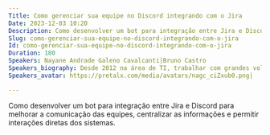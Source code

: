 ```yaml
---
Title: Como gerenciar sua equipe no Discord integrando com o Jira
Date: 2023-12-03 10:20
Description: Como desenvolver um bot para integração entre Jira e Discord para melhorar a comunicação das equipes, centralizar as informações e permitir interações diretas dos sistemas.
Slug: como-gerenciar-sua-equipe-no-discord-integrando-com-o-jira
Id: como-gerenciar-sua-equipe-no-discord-integrando-com-o-jira
Duration: 180
Speakers: Nayane Andrade Galeno Cavalcanti|Bruno Castro
Speakers_biography: Desde 2012 na área de TI, trabalhar com grandes volumes de informações sempre me assustou e fascinou, python vem revolucionando esse sentimento e me encantando a cada nova descoberta.|
Speakers_avatar: https://pretalx.com/media/avatars/nagc_ciZxub0.png|

---
```


Como desenvolver um bot para integração entre Jira e Discord para melhorar a comunicação das equipes, centralizar as informações e permitir interações diretas dos sistemas.